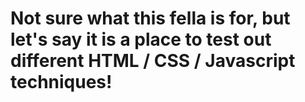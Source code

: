 # Not sure what this fella is for, but let's say it is a place to test out different HTML / CSS / Javascript techniques!
